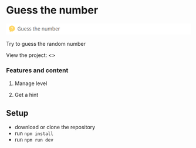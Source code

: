 # Guess the number

![Project image](https://github.com/netitov/guess-number/blob/main/src/assets/img/site-logo.png)

Try to guess the random number

View the project: <>

### Features and content

1. Manage level

2. Get a hint

## Setup

- download or clone the repository
- run ```npm install```
- run ```npm run dev```
